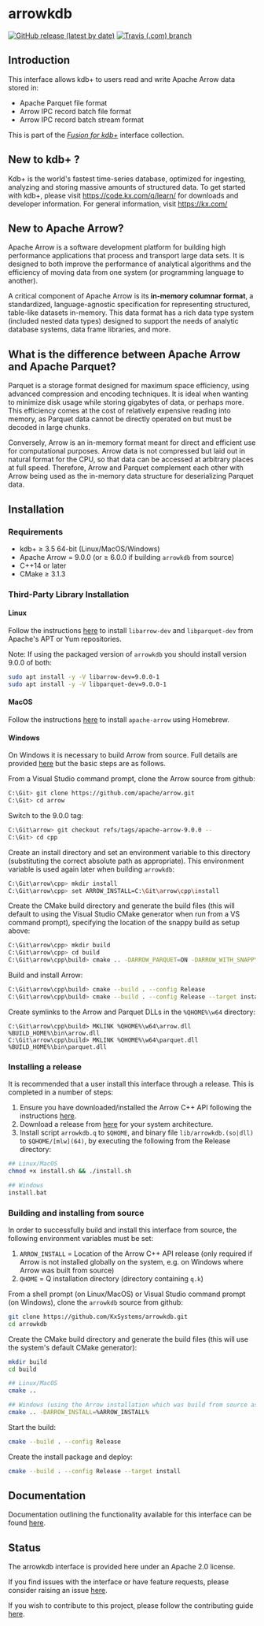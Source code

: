 # arrowkdb

[![GitHub release (latest by date)](https://img.shields.io/github/v/release/kxsystems/arrowkdb?include_prereleases)](https://github.com/kxsystems/arrowkdb/releases) [![Travis (.com) branch](https://travis-ci.com/KxSystems/arrowkdb.svg?branch=main)](https://travis-ci.com/KxSystems/arrowkdb)


## Introduction

This interface allows kdb+ to users read and write Apache Arrow data stored in:

- Apache Parquet file format
- Arrow IPC record batch file format
- Arrow IPC record batch stream format

This is part of the [*Fusion for kdb+*](http://code.kx.com/q/interfaces/fusion/) interface collection.



## New to kdb+ ?

Kdb+ is the world's fastest time-series database, optimized for  ingesting, analyzing and storing massive amounts of structured data. To  get started with kdb+, please visit https://code.kx.com/q/learn/ for downloads and developer information. For general information, visit https://kx.com/



## New to Apache Arrow?

Apache Arrow is a software development platform for building high performance applications that process and transport large data sets. It is designed to both improve the performance of analytical algorithms and the efficiency of moving data from one system (or programming language to another).

A critical component of Apache Arrow is its **in-memory columnar format**, a standardized, language-agnostic specification for representing structured, table-like datasets in-memory. This data format has a rich data type system (included nested data types) designed to support the needs of analytic database systems, data frame libraries, and more.



## What is the difference between Apache Arrow and Apache Parquet?

Parquet is a storage format designed for maximum space efficiency, using advanced compression and encoding techniques. It is ideal when wanting  to minimize disk usage while storing gigabytes of data, or perhaps more. This efficiency comes at the cost of relatively expensive reading into memory, as Parquet data cannot be directly operated on but must be  decoded in large chunks.

Conversely, Arrow is an in-memory format meant for direct and efficient use for computational purposes. Arrow data is not compressed but laid out in  natural format for the CPU, so that data can be accessed at arbitrary places at full speed.  Therefore, Arrow and Parquet complement each other with Arrow being used as the in-memory data structure for deserializing Parquet data.



## Installation

### Requirements

- kdb+ ≥ 3.5 64-bit (Linux/MacOS/Windows)
- Apache Arrow = 9.0.0 (or ≥ 6.0.0 if building `arrowkdb` from source)
- C++14 or later
- CMake ≥ 3.1.3



### Third-Party Library Installation

#### Linux

Follow the instructions [here](https://arrow.apache.org/install/#c-and-glib-c-packages-for-debian-gnulinux-ubuntu-and-centos) to install `libarrow-dev` and `libparquet-dev` from Apache's APT or Yum repositories.

Note: If using the packaged version of `arrowkdb` you should install version 9.0.0 of both:

```bash
sudo apt install -y -V libarrow-dev=9.0.0-1
sudo apt install -y -V libparquet-dev=9.0.0-1
```

#### MacOS

Follow the instructions [here](https://arrow.apache.org/install/#c-and-glib-c-packages-on-homebrew) to install `apache-arrow` using Homebrew.

#### Windows

On Windows it is necessary to build Arrow from source.  Full details are provided [here](https://arrow.apache.org/docs/developers/cpp/windows.html) but the basic steps are as follows.

From a Visual Studio command prompt, clone the Arrow source from github:

```bash
C:\Git> git clone https://github.com/apache/arrow.git
C:\Git> cd arrow
```

Switch to the 9.0.0 tag:

```bash
C:\Git\arrow> git checkout refs/tags/apache-arrow-9.0.0 --
C:\Git> cd cpp
```

Create an install directory and set an environment variable to this directory (substituting the correct absolute path as appropriate).  This environment variable is used again later when building `arrowkdb`:

```bash
C:\Git\arrow\cpp> mkdir install
C:\Git\arrow\cpp> set ARROW_INSTALL=C:\Git\arrow\cpp\install
```

Create the CMake build directory and generate the build files (this will default to using the Visual Studio CMake generator when run from a VS command prompt), specifying the location of the snappy build as setup above:

```bash
C:\Git\arrow\cpp> mkdir build
C:\Git\arrow\cpp> cd build
C:\Git\arrow\cpp\build> cmake .. -DARROW_PARQUET=ON -DARROW_WITH_SNAPPY=ON -DARROW_BUILD_STATIC=OFF -DARROW_COMPUTE=OFF -DARROW_DEPENDENCY_USE_SHARED=OFF -DCMAKE_INSTALL_PREFIX=%ARROW_INSTALL% 
```

Build and install Arrow:

```bash
C:\Git\arrow\cpp\build> cmake --build . --config Release
C:\Git\arrow\cpp\build> cmake --build . --config Release --target install
```

Create symlinks to the Arrow and Parquet DLLs in the `%QHOME%\w64` directory:

```
C:\Git\arrow\cpp\build> MKLINK %QHOME%\w64\arrow.dll %BUILD_HOME%\bin\arrow.dll
C:\Git\arrow\cpp\build> MKLINK %QHOME%\w64\parquet.dll %BUILD_HOME%\bin\parquet.dll
```



### Installing a release

It is recommended that a user install this interface through a release. This is completed in a number of steps:

1. Ensure you have downloaded/installed the Arrow C++ API following the instructions [here](https://github.com/KxSystems/arrowkdb#third-party-library-installation).
2. Download a release from [here](https://github.com/KxSystems/arrowkdb/releases) for your system architecture.
3. Install script `arrowkdb.q` to `$QHOME`, and binary file `lib/arrowkdb.(so|dll)` to `$QHOME/[mlw](64)`, by executing the following from the Release directory:

```bash
## Linux/MacOS
chmod +x install.sh && ./install.sh

## Windows
install.bat
```



### Building and installing from source

In order to successfully build and install this interface from source, the following environment variables must be set:

1. `ARROW_INSTALL` = Location of the Arrow C++ API release (only required if Arrow is not installed globally on the system, e.g. on Windows where Arrow was built from source)
2. `QHOME` = Q installation directory (directory containing `q.k`)

From a shell prompt (on Linux/MacOS) or Visual Studio command prompt (on Windows), clone the `arrowkdb` source from github:

```bash
git clone https://github.com/KxSystems/arrowkdb.git
cd arrowkdb
```

Create the CMake build directory and generate the build files (this will use the system's default CMake generator):

```bash
mkdir build
cd build

## Linux/MacOS
cmake ..

## Windows (using the Arrow installation which was build from source as above)
cmake .. -DARROW_INSTALL=%ARROW_INSTALL%
```

Start the build:

```bash
cmake --build . --config Release
```

Create the install package and deploy:

```bash
cmake --build . --config Release --target install
```



## Documentation

Documentation outlining the functionality available for this interface can be found [here](https://code.kx.com/q/interfaces/arrow/).



## Status

The arrowkdb interface is provided here under an Apache 2.0 license.

If you find issues with the interface or have feature requests, please consider raising an issue [here](https://github.com/KxSystems/arrowkdb/issues).

If you wish to contribute to this project, please follow the contributing guide [here](https://github.com/KxSystems/arrowkdb/blob/main/CONTRIBUTING.md).
